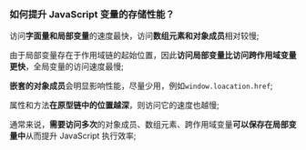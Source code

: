 ### 如何提升 JavaScript 变量的存储性能？

访问**字面量和局部变量**的速度最快，访问**数组元素和对象成员**相对较慢;

由于局部变量存在于作用域链的起始位置，因此**访问局部变量比访问跨作用域变量更快**，全局变量的访问速度最慢;

**嵌套的对象成员**会明显影响性能，尽量少用，例如`window.loacation.href`;

属性和方法**在原型链中的位置越深**，则访问它的速度也越慢;

通常来说，**需要访问多次**的对象成员、数组元素、跨作用域变量**可以保存在局部变量中**从而提升 JavaScript 执行效率;